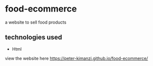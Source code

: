 # food-ecommerce
a website to sell food products

## technologies used
* Html

view the website here  https://peter-kimanzi.github.io/food-ecommerce/
